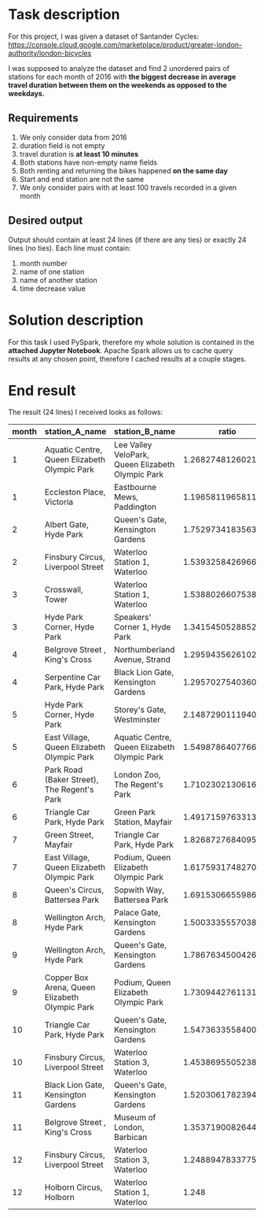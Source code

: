 # Task description

For this project, I was given a dataset of Santander Cycles:
https://console.cloud.google.com/marketplace/product/greater-london-authority/london-bicycles

I was supposed to analyze the dataset and find 2 unordered pairs of stations for each month of 2016 with **the biggest decrease in average travel duration between them on the weekends as opposed to the weekdays.**


## Requirements

1. We only consider data from 2016
2. duration field is not empty
3. travel duration is **at least 10 minutes**
4. Both stations have non-empty name fields
5. Both renting and returning the bikes happened **on the same day**
6. Start and end station are not the same
7. We only consider pairs with at least 100 travels recorded in a given month


## Desired output

Output should contain at least 24 lines (if there are any ties) or exactly 24 lines (no ties). Each line must contain:
1. month number
2. name of one station
3. name of another station
4. time decrease value


# Solution description

For this task I used PySpark, therefore my whole solution is contained in the **attached Jupyter Notebook**. Apache Spark allows us to cache query results at any chosen point, therefore I cached results at a couple stages.


# End result

The result (24 lines) I received looks as follows:

|month|station_A_name                                |station_B_name                                   |ratio             |
|-----|----------------------------------------------|-------------------------------------------------|------------------|
|1    |Aquatic Centre, Queen Elizabeth Olympic Park  |Lee Valley VeloPark, Queen Elizabeth Olympic Park|1.268274812602153 |
|1    |Eccleston Place, Victoria                     |Eastbourne Mews, Paddington                      |1.1965811965811965|
|2    |Albert Gate, Hyde Park                        |Queen's Gate, Kensington Gardens                 |1.7529734183563805|
|2    |Finsbury Circus, Liverpool Street             |Waterloo Station 1, Waterloo                     |1.5393258426966292|
|3    |Crosswall, Tower                              |Waterloo Station 1, Waterloo                     |1.5388026607538803|
|3    |Hyde Park Corner, Hyde Park                   |Speakers' Corner 1, Hyde Park                    |1.341545052885259 |
|4    |Belgrove Street , King's Cross                |Northumberland Avenue, Strand                    |1.2959435626102294|
|4    |Serpentine Car Park, Hyde Park                |Black Lion Gate, Kensington Gardens              |1.2957027540360875|
|5    |Hyde Park Corner, Hyde Park                   |Storey's Gate, Westminster                       |2.14872901119403  |
|5    |East Village, Queen Elizabeth Olympic Park    |Aquatic Centre, Queen Elizabeth Olympic Park     |1.549878640776699 |
|6    |Park Road (Baker Street), The Regent's Park   |London Zoo,  The Regent's Park                   |1.7102302130616713|
|6    |Triangle Car Park, Hyde Park                  |Green Park Station, Mayfair                      |1.4917159763313608|
|7    |Green Street, Mayfair                         |Triangle Car Park, Hyde Park                     |1.8268727684095165|
|7    |East Village, Queen Elizabeth Olympic Park    |Podium, Queen Elizabeth Olympic Park             |1.6175931748270764|
|8    |Queen's Circus, Battersea Park                |Sopwith Way, Battersea Park                      |1.6915306655986828|
|8    |Wellington Arch, Hyde Park                    |Palace Gate, Kensington Gardens                  |1.5003335557038027|
|9    |Wellington Arch, Hyde Park                    |Queen's Gate, Kensington Gardens                 |1.7867634500426985|
|9    |Copper Box Arena, Queen Elizabeth Olympic Park|Podium, Queen Elizabeth Olympic Park             |1.7309442761131684|
|10   |Triangle Car Park, Hyde Park                  |Queen's Gate, Kensington Gardens                 |1.5473633558400293|
|10   |Finsbury Circus, Liverpool Street             |Waterloo Station 3, Waterloo                     |1.4538695505238257|
|11   |Black Lion Gate, Kensington Gardens           |Queen's Gate, Kensington Gardens                 |1.5203061782394751|
|11   |Belgrove Street , King's Cross                |Museum of London, Barbican                       |1.3537190082644628|
|12   |Finsbury Circus, Liverpool Street             |Waterloo Station 3, Waterloo                     |1.2488947833775421|
|12   |Holborn Circus, Holborn                       |Waterloo Station 1, Waterloo                     |1.248             |